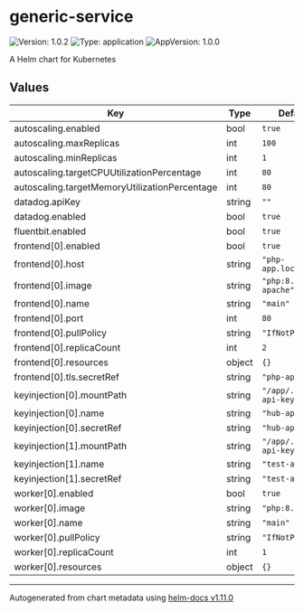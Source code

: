 # generic-service

![Version: 1.0.2](https://img.shields.io/badge/Version-1.0.2-informational?style=flat-square) ![Type: application](https://img.shields.io/badge/Type-application-informational?style=flat-square) ![AppVersion: 1.0.0](https://img.shields.io/badge/AppVersion-1.0.0-informational?style=flat-square)

A Helm chart for Kubernetes

## Values

| Key | Type | Default | Description |
|-----|------|---------|-------------|
| autoscaling.enabled | bool | `true` |  |
| autoscaling.maxReplicas | int | `100` |  |
| autoscaling.minReplicas | int | `1` |  |
| autoscaling.targetCPUUtilizationPercentage | int | `80` |  |
| autoscaling.targetMemoryUtilizationPercentage | int | `80` |  |
| datadog.apiKey | string | `""` |  |
| datadog.enabled | bool | `true` |  |
| fluentbit.enabled | bool | `true` |  |
| frontend[0].enabled | bool | `true` |  |
| frontend[0].host | string | `"php-app.local"` |  |
| frontend[0].image | string | `"php:8.1-apache"` |  |
| frontend[0].name | string | `"main"` |  |
| frontend[0].port | int | `80` |  |
| frontend[0].pullPolicy | string | `"IfNotPresent"` |  |
| frontend[0].replicaCount | int | `2` |  |
| frontend[0].resources | object | `{}` |  |
| frontend[0].tls.secretRef | string | `"php-app-tls"` |  |
| keyinjection[0].mountPath | string | `"/app/.hub-api-key"` |  |
| keyinjection[0].name | string | `"hub-api-key"` |  |
| keyinjection[0].secretRef | string | `"hub-api-key"` |  |
| keyinjection[1].mountPath | string | `"/app/.test-api-key"` |  |
| keyinjection[1].name | string | `"test-api-key"` |  |
| keyinjection[1].secretRef | string | `"test-api-key"` |  |
| worker[0].enabled | bool | `true` |  |
| worker[0].image | string | `"php:8.1-cli"` |  |
| worker[0].name | string | `"main"` |  |
| worker[0].pullPolicy | string | `"IfNotPresent"` |  |
| worker[0].replicaCount | int | `1` |  |
| worker[0].resources | object | `{}` |  |

----------------------------------------------
Autogenerated from chart metadata using [helm-docs v1.11.0](https://github.com/norwoodj/helm-docs/releases/v1.11.0)

